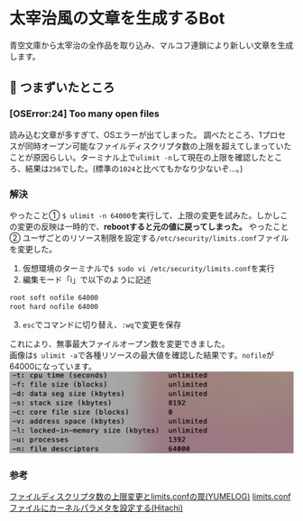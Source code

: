 # 太宰治風の文章を生成するBot
青空文庫から太宰治の全作品を取り込み、マルコフ連鎖により新しい文章を生成します。

## 🍕 つまずいたところ
### [OSError:24] Too many open files
読み込む文章が多すぎて、OSエラーが出てしまった。
調べたところ、1プロセスが同時オープン可能なファイルディスクリプタ数の上限を超えてしまっていたことが原因らしい。ターミナル上で`ulimit -n`して現在の上限を確認したところ、結果は`256`でした。(標準の`1024`と比べてもかなり少ないぞ…。)
### 解決
やったこと①
`$ ulimit -n 64000`を実行して、上限の変更を試みた。しかしこの変更の反映は一時的で、**rebootすると元の値に戻ってしまった。**
やったこと②
ユーザごとのリソース制限を設定する`/etc/security/limits.conf`ファイルを変更した。
1. 仮想環境のターミナルで`$ sudo vi /etc/security/limits.conf`を実行
2. 編集モード「i」で以下のように記述
```
root soft nofile 64000
root hard nofile 64000
```
3. `esc`でコマンドに切り替え、`:wq`で変更を保存

これにより、無事最大ファイルオープン数を変更できました。<br>
画像は`$ ulimit -a`で各種リソースの最大値を確認した結果です。`nofile`が64000になっています。
![ulimit_change結果](ulimit_change.jpg)
### 参考
[ファイルディスクリプタ数の上限変更とlimits.confの罠(YUMELOG)](https://staffblog.yumemi.jp/ファイルディスクリプタ数の上限変更とlimits-confの罠-2/)
[limits.confファイルにカーネルパラメタを設定する(Hitachi)](http://itdoc.hitachi.co.jp/manuals/3000/3000650130/HSYG0057.HTM)
